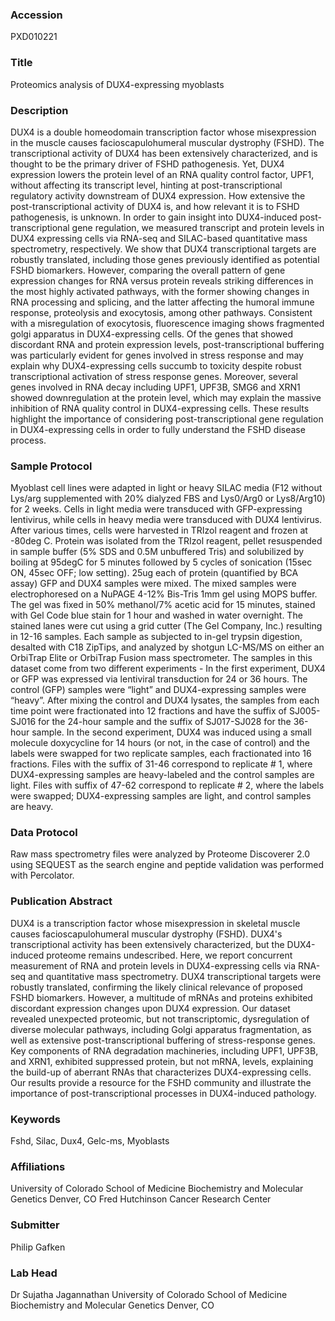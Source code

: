 ### Accession
PXD010221

### Title
Proteomics analysis of DUX4-expressing myoblasts

### Description
DUX4 is a double homeodomain transcription factor whose misexpression in the muscle causes facioscapulohumeral muscular dystrophy (FSHD). The transcriptional activity of DUX4 has been extensively characterized, and is thought to be the primary driver of FSHD pathogenesis. Yet, DUX4 expression lowers the protein level of an RNA quality control factor, UPF1, without affecting its transcript level, hinting at post-transcriptional regulatory activity downstream of DUX4 expression. How extensive the post-transcriptional activity of DUX4 is, and how relevant it is to FSHD pathogenesis, is unknown. In order to gain insight into DUX4-induced post-transcriptional gene regulation, we measured transcript and protein levels in DUX4 expressing cells via RNA-seq and SILAC-based quantitative mass spectrometry, respectively. We show that DUX4 transcriptional targets are robustly translated, including those genes previously identified as potential FSHD biomarkers. However, comparing the overall pattern of gene expression changes for RNA versus protein reveals striking differences in the most highly activated pathways, with the former showing changes in RNA processing and splicing, and the latter affecting the humoral immune response, proteolysis and exocytosis, among other pathways. Consistent with a misregulation of exocytosis, fluorescence imaging shows fragmented golgi apparatus in DUX4-expressing cells. Of the genes that showed discordant RNA and protein expression levels, post-transcriptional buffering was particularly evident for genes involved in stress response and may explain why DUX4-expressing cells succumb to toxicity despite robust transcriptional activation of stress response genes. Moreover, several genes involved in RNA decay including UPF1, UPF3B, SMG6 and XRN1 showed downregulation at the protein level, which may explain the massive inhibition of RNA quality control in DUX4-expressing cells. These results highlight the importance of considering post-transcriptional gene regulation in DUX4-expressing cells in order to fully understand the FSHD disease process.

### Sample Protocol
Myoblast cell lines were adapted in light or heavy SILAC media (F12 without Lys/arg supplemented with 20% dialyzed FBS and Lys0/Arg0 or Lys8/Arg10) for 2 weeks. Cells in light media were transduced with GFP-expressing lentivirus, while cells in heavy media were transduced with DUX4 lentivirus. After various times, cells were harvested in TRIzol reagent and frozen at -80deg C.   Protein was isolated from the TRIzol reagent, pellet resuspended in sample buffer (5% SDS and 0.5M unbuffered Tris) and solubilized by boiling at 95degC for 5 minutes followed by 5 cycles of sonication (15sec ON, 45sec OFF; low setting). 25ug each of protein (quantified by BCA assay) GFP and DUX4 samples were mixed. The mixed samples were electrophoresed on a NuPAGE 4-12% Bis-Tris 1mm gel using MOPS buffer. The gel was fixed in 50% methanol/7% acetic acid for 15 minutes, stained with Gel Code blue stain for 1 hour and washed in water overnight. The stained lanes were cut using a grid cutter (The Gel Company, Inc.) resulting in 12-16 samples.  Each sample as subjected to in-gel trypsin digestion, desalted with C18 ZipTips, and analyzed by shotgun LC-MS/MS on either an OrbiTrap Elite or OrbiTrap Fusion mass spectrometer. The samples in this dataset come from two different experiments - In the first experiment, DUX4 or GFP was expressed via lentiviral transduction for 24 or 36 hours. The control (GFP) samples were “light” and DUX4-expressing samples were “heavy”. After mixing the control and DUX4 lysates, the samples from each time point were fractionated into 12 fractions and have the suffix of SJ005-SJ016 for the 24-hour sample and the suffix of SJ017-SJ028 for the 36-hour sample. In the second experiment, DUX4 was induced using a small molecule doxycycline for 14 hours (or not, in the case of control) and the labels were swapped for two replicate samples, each fractionated into 16 fractions. Files with the suffix of 31-46 correspond to replicate # 1, where DUX4-expressing samples are heavy-labeled and the control samples are light. Files with suffix of 47-62 correspond to replicate # 2, where the labels were swapped; DUX4-expressing samples are light, and control samples are heavy.

### Data Protocol
Raw mass spectrometry files were analyzed by Proteome Discoverer 2.0 using SEQUEST as the search engine and peptide validation was performed with Percolator.

### Publication Abstract
DUX4 is a transcription factor whose misexpression in skeletal muscle causes facioscapulohumeral muscular dystrophy (FSHD). DUX4's transcriptional activity has been extensively characterized, but the DUX4-induced proteome remains undescribed. Here, we report concurrent measurement of RNA and protein levels in DUX4-expressing cells via RNA-seq and quantitative mass spectrometry. DUX4 transcriptional targets were robustly translated, confirming the likely clinical relevance of proposed FSHD biomarkers. However, a multitude of mRNAs and proteins exhibited discordant expression changes upon DUX4 expression. Our dataset revealed unexpected proteomic, but not transcriptomic, dysregulation of diverse molecular pathways, including Golgi apparatus fragmentation, as well as extensive post-transcriptional buffering of stress-response genes. Key components of RNA degradation machineries, including UPF1, UPF3B, and XRN1, exhibited suppressed protein, but not mRNA, levels, explaining the build-up of aberrant RNAs that characterizes DUX4-expressing cells. Our results provide a resource for the FSHD community and illustrate the importance of post-transcriptional processes in DUX4-induced pathology.

### Keywords
Fshd, Silac, Dux4, Gelc-ms, Myoblasts

### Affiliations
University of Colorado School of Medicine Biochemistry and Molecular Genetics Denver, CO
Fred Hutchinson Cancer Research Center

### Submitter
Philip Gafken

### Lab Head
Dr Sujatha Jagannathan
University of Colorado School of Medicine Biochemistry and Molecular Genetics Denver, CO


